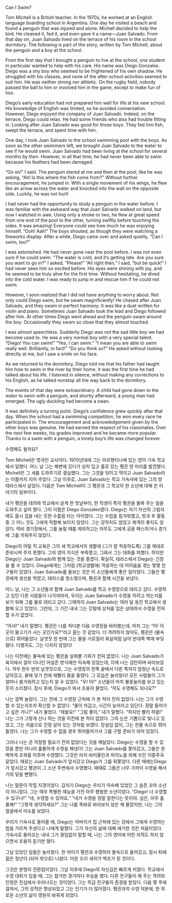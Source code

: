 
Can I Swim?

Tom Michell is a British teacher. In the 1970s, he worked at an English language boarding school in Argentina. One day he visited a beach and found a penguin that was injured and alone. Michell decided to help the bird. He cleaned it, fed it, and even gave it a name—Juan Salvado. From that day on, Juan Salvado lived on the terrace of his room in the school dormitory. The following is part of the story, written by Tom Michell, about the penguin and a boy at the school.

From the first day that I brought a penguin to live at the school, one student in particular wanted to help with his care. His name was Diego Gonzales. Diego was a shy boy who seemed to be frightened of his own shadow. He struggled with his classes, and none of the after-school activities seemed to suit him. He was neither strong nor athletic. On the rugby field, nobody passed the ball to him or involved him in the game, except to make fun of him.

Diego’s early education had not prepared him well for life at his new school. His knowledge of English was limited, so he avoided conversation. However, Diego enjoyed the company of Juan Salvado. Indeed, on the terrace, Diego could relax. He had some friends who also had trouble fitting in. Looking after Juan Salvado was good for those boys. They fed him fish, swept the terrace, and spent time with him.

One day, I took Juan Salvado to the school swimming pool with the boys. As soon as the other swimmers left, we brought Juan Salvado to the water to see if he would swim. Juan Salvado had been living at the school for several months by then. However, in all that time, he had never been able to swim because his feathers had been damaged.

“Go on!” I said. The penguin stared at me and then at the pool, like he was asking, “Ah! Is this where the fish come from?” Without further encouragement, he jumped in. With a single movement of his wings, he flew like an arrow across the water and knocked into the wall on the opposite side. Luckily, he was not hurt!

I had never had the opportunity to study a penguin in the water before. I was familiar with the awkward way that Juan Salvado walked on land, but now I watched in awe. Using only a stroke or two, he flew at great speed from one end of the pool to the other, turning swiftly before touching the sides. It was amazing! Everyone could see how much he was enjoying himself.
“Ooh! Aah!” The boys shouted, as though they were watching a fireworks display. After a while, Diego came over and asked quietly, “Can I swim, too?”

I was astonished. He had never gone near the pool before. I was not even sure if he could swim.
“The water is cold, and it’s getting late. Are you sure you want to go in?”
I asked. “Please!”
“All right then,” I said, “but be quick!”
I had never seen him so excited before. His eyes were shining with joy, and he seemed to be truly alive for the first time. Without hesitating, he dived into the cold water. I was ready to jump in and rescue him if he could not swim.

However, I soon realized that I did not have anything to worry about. Not only could Diego swim, but he swam magnificently! He chased after Juan Salvado, and they swam in perfect harmony. It was like a duet written for violin and piano. Sometimes Juan Salvado took the lead and Diego followed after him. At other times Diego went ahead and the penguin swam around the boy. Occasionally they swam so close that they almost touched.

I was almost speechless. Suddenly Diego was not the sad little boy we had become used to. He was a very normal boy with a very special talent.
“Diego! You can swim!”
“Yes, I can swim.”
“I mean you are able to swim really well. Brilliantly, in fact!”
“Do you think so?” He asked without looking directly at me, but I saw a smile on his face.

As we returned to the dormitory, Diego told me that his father had taught him how to swim in the river by their home. It was the first time he had talked about his life. I listened in silence, without making any corrections to his English, as he talked nonstop all the way back to the dormitory.	


The events of that day were extraordinary. A child had gone down to the water to swim with a penguin, and shortly afterward, a young man had emerged. The ugly duckling had become a swan. 

It was definitely a turning point. Diego’s confidence grew quickly after that day. When the school had a swimming competition, he won every race he participated in. The encouragement and acknowledgement given by the other boys was genuine. He had earned the respect of his classmates. Over the next few weeks, his grades improved and he became more popular. Thanks to a swim with a penguin, a lonely boy’s life was changed forever.



수영해도 될까요?

Tom Michell은 영국인 교사이다. 1970년대에 그는 아르헨티나에 있는 영어 기숙 학교에서 일했다. 어느 날 그는 해변에 갔다가 상처 입고 홀로 있는 펭귄 한 마리를 발견했다. Michell은 그 새를 도와주기로 결심했다. 그는 그것을 닦이고 먹이고 Juan Salvado라는 이름까지 지어 주었다. 그날 이후로, Juan Salvado는 학교 기숙사에 있는 그의 방 테라스에서 살았다. 다음은 Tom Michell이 그 펭귄과 그 학교의 한 소년에 대해 쓴 이야기의 일부이다.

내가 펭귄을 데려와 학교에서 살게 한 첫날부터, 한 학생이 특히 펭귄을 돌봐 주는 일을 도와주고 싶어 했다. 그의 이름은 Diego Gonzales였다. Diego는 자기 자신의 그림자에도 몹시 겁을 내는 듯한 수줍음 타는 아이였다. 그는 수업을 힘겨워했고, 방과 후 활동 중 그 어느 것도 그에게 적합해 보이지 않았다. 그는 강하지도 않았고 체격이 좋지도 않았다. 럭비 경기장에서, 그를 놀릴 때를 제외하고는 아무도 그에게 공을 패스하거나 경기에 그를 끼워주지 않았다.

Diego의 어릴 적 교육은 그의 새 학교에서의 생활에 (그가 잘 적응하도록) 그를 제대로 준비시켜 주지 못했다. 그의 영어 지식은 부족했고, 그래서 그는 대화를 피했다. 하지만 Diego는 Juan Salvado와 함께 있는 것을 즐겼다. 확실히, 테라스에서 Diego는 긴장을 풀 수 있었다. Diego에게는 그처럼 (학교생활에) 적응하는 데 어려움을 겪는 몇몇 친구들이 있었다. Juan Salvado를 돌보는 것은 이 소년들에게 좋은 일이었다. 그들은 펭귄에게 생선을 먹였고, 테라스를 청소했으며, 펭귄과 함께 시간을 보냈다.

어느 날, 나는 그 소년들과 함께 Juan Salvado를 학교 수영장으로 데리고 갔다. 수영하고 있던 다른 사람들이 나가자마자, 우리는 Juan Salvado가 수영을 하려고 하는지를 보기 위해 그를 물로 데리고 갔다. 그때까지 Juan Salvado는 여러 달 동안 학교에서 생활해 오고 있었다. 그런데, 그 기간 내내 그는 깃털에 상처를 입은 상태여서 수영을 전혀 할 수가 없었다.

“어서!” 내가 말했다. 펭귄은 나를 쳐다본 다음 수영장을 바라봤는데, 마치 그는 “아! 이곳이 물고기가 사는 곳인가요?”라고 묻는 것 같았다. 더 격려하지 않아도, 펭귄은 (물속으로) 뛰어들었다. 날갯짓 한 번에 그는 물을 가로질러 화살처럼 날아 반대쪽 벽에 부딪혔다. 다행히도, 그는 다치지 않았다!

나는 이전에는 물속에 있는 펭귄을 살펴볼 기회가 전혀 없었다. 나는 Juan Salvado가 육지에서 걸어 다니던 어설픈 방식에만 익숙해 있었는데, 이제 나는 감탄하며 바라보았다. 겨우 한두 번의 날갯짓으로, 그는 수영장의 한쪽 끝에서 다른 쪽까지 엄청난 속도로 날아갔고, 끝에 닿기 전에 재빨리 몸을 돌렸다. 그 모습은 놀라웠다! 모든 사람들이 그가 얼마나 즐거워하고 있는지 알 수 있었다.
“우! 아!” 소년들이 마치 불꽃놀이를 보고 있는 듯이 소리쳤다. 잠시 후에, Diego가 와서 조용히 물었다. “저도 수영해도 되나요?”

나는 깜짝 놀랐다. 그는 전에 그 수영장 근처에 가 본 적이 전혀 없었다. 나는 그가 수영할 수 있는지조차 확신할 수 없었다.
“물이 차갑고, 시간이 늦어지고 있단다. 정말 들어가고 싶은 거니?” 내가 물었다.
“제발요!”
“그럼 좋아,” 내가 말했다. “하지만 빨리 하렴!”
나는 그가 그렇게 신나 하는 것을 이전에 본 적이 없었다. 그의 눈은 기쁨으로 빛나고 있었고, 그는 처음으로 진정 살아 있는 것처럼 보였다. 망설임 없이, 그는 찬물 속으로 뛰어들었다. 나는 그가 수영할 수 없을 경우 뛰어들어가서 그를 구할 준비가 되어 있었다.

그러나 나는 곧 걱정할 필요가 전혀 없었다는 것을 깨달았다. Diego는 수영을 할 수 있었을 뿐만 아니라 훌륭하게 수영을 해냈다! 그는 Juan Salvado를 쫓아갔고, 그들은 완벽하게 조화를 이루며 수영했다. 그것은 마치 바이올린과 피아노를 위해 쓰인 이중주곡 같았다. 때로는 Juan Salvado가 앞서갔고 Diego가 그를 뒤쫓았다. 다른 때에는Diego가 앞서갔고 펭귄이 그 소년 주변에서 수영했다. 때때로 그들은 너무 가까이 수영을 해서 거의 닿을 뻔했다.

나는 말문이 막힐 지경이었다. 갑자기 Diego는 우리가 익숙해 있었던 그 슬픈 꼬마 소년이 아니었다. 그는 매우 특별한 재능을 가진 아주 평범한 소년이었다.
“Diego! 너 수영할 수 있구나!”
“네, 수영할 수 있어요.”
“네가 수영을 정말 잘한다는 뜻이야. 실은, 아주 훌륭해!”
“그렇게 생각하세요?” 그는 나를 똑바로 바라보지 않은 채 물었지만, 나는 그의 얼굴에서 미소를 보았다.

우리가 기숙사로 돌아올 때, Diego는 아버지가 집 근처에 있는 강에서 그에게 수영하는 법을 가르쳐 주셨다고 나에게 말했다. 그가 자신의 삶에 대해 얘기한 것은 처음이었다. 기숙사로 돌아오는 내내 그가 끊임없이 말할 때, 나는 그의 영어에 어떤 지적도 하지 않으면서 조용히 듣기만 했다.

그날 있었던 일들은 놀라웠다. 한 아이가 펭귄과 수영하러 물속으로 들어갔고, 잠시 뒤에 젊은 청년이 (되어 밖으로) 나왔다. 미운 오리 새끼가 백조가 된 것이다.

그것은 분명히 전환점이었다. 그날 이후에 Diego의 자신감은 빠르게 커졌다. 학교에서 수영 대회가 있을 때, 그는 참가한 경기마다 우승을 했다. 다른 친구들이 해 주는 격려와 인정은 진심에서 우러나오는 것이었다. 그는 학급 친구들의 존경을 받았다. 다음 몇 주에 걸쳐서, 그의 성적은 향상되었고 그는 인기가 더 많아졌다. 펭귄과의 수영 덕분에, 한 외로운 소년의 삶이 영원히 바뀌게 되었다.
